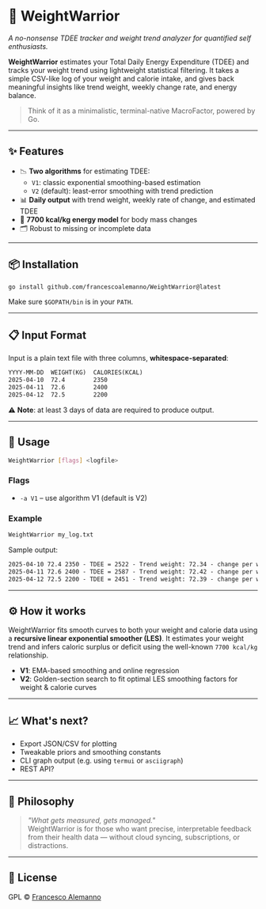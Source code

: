 
# 🥷 WeightWarrior

_A no-nonsense TDEE tracker and weight trend analyzer for quantified self enthusiasts._

**WeightWarrior** estimates your Total Daily Energy Expenditure (TDEE) and tracks your weight trend using lightweight statistical filtering. It takes a simple CSV-like log of your weight and calorie intake, and gives back meaningful insights like trend weight, weekly change rate, and energy balance.

> Think of it as a minimalistic, terminal-native MacroFactor, powered by Go.

---

## ✨ Features

- 📉 **Two algorithms** for estimating TDEE:
  - `V1`: classic exponential smoothing-based estimation
  - `V2` (default): least-error smoothing with trend prediction
- 📊 **Daily output** with trend weight, weekly rate of change, and estimated TDEE
- 🧠 **7700 kcal/kg energy model** for body mass changes
- 🗂️ Robust to missing or incomplete data

---

## 📦 Installation

```bash
go install github.com/francescoalemanno/WeightWarrior@latest
```

Make sure `$GOPATH/bin` is in your `PATH`.

---

## 📋 Input Format

Input is a plain text file with three columns, **whitespace-separated**:

```txt
YYYY-MM-DD  WEIGHT(KG)  CALORIES(KCAL)
2025-04-10  72.4        2350
2025-04-11  72.6        2400
2025-04-12  72.5        2200
```

⚠️ **Note**: at least 3 days of data are required to produce output.

---

## 🚀 Usage

```bash
WeightWarrior [flags] <logfile>
```

### Flags

- `-a V1` – use algorithm V1 (default is V2)

### Example

```bash
WeightWarrior my_log.txt
```

Sample output:

```txt
2025-04-10 72.4 2350 - TDEE = 2522 - Trend weight: 72.34 - change per week: 0.12
2025-04-11 72.6 2400 - TDEE = 2587 - Trend weight: 72.42 - change per week: 0.14
2025-04-12 72.5 2200 - TDEE = 2451 - Trend weight: 72.39 - change per week: 0.07
```

---

## ⚙️ How it works

WeightWarrior fits smooth curves to both your weight and calorie data using a **recursive linear exponential smoother (LES)**. It estimates your weight trend and infers caloric surplus or deficit using the well-known `7700 kcal/kg` relationship.

- **V1**: EMA-based smoothing and online regression
- **V2**: Golden-section search to fit optimal LES smoothing factors for weight & calorie curves

---

## 📈 What's next?

- Export JSON/CSV for plotting
- Tweakable priors and smoothing constants
- CLI graph output (e.g. using `termui` or `asciigraph`)
- REST API?

---

## 🧠 Philosophy

> *"What gets measured, gets managed."*  
WeightWarrior is for those who want precise, interpretable feedback from their health data — without cloud syncing, subscriptions, or distractions.

---

## 📝 License

GPL © [Francesco Alemanno](https://github.com/francescoalemanno)
